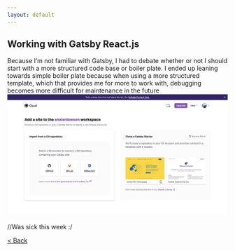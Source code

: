 ```yaml
---
layout: default
---
```


## Working with Gatsby React.js
Because I’m not familiar with Gatsby, I had to debate whether or not I should start with a more structured code base or boiler plate. I ended up leaning towards simple boiler plate because when using a more structured template, which that provides me for more to work with, debugging becomes more difficult for maintenance in the future 
![Gatsby](assets/images/gatsby.png)

//Was sick this week :/



[< Back](./)
